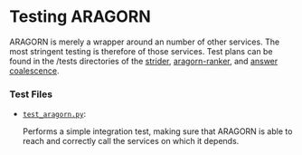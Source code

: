 # Testing ARAGORN

ARAGORN is merely a wrapper around an number of other services.  The most stringent testing is therefore of those services. 
Test plans can be found in the /tests directories of the [strider](https://github.com/ranking-agent/strider), 
[aragorn-ranker](https://github.com/ranking-agent/aragorn-ranker), and [answer coalescence](https://github.com/ranking-agent/AnswerCoalesce).

### Test Files

* [`test_aragorn.py`](test_aragorn.py):

  Performs a simple integration test, making sure that ARAGORN is able to reach and correctly call the services on which it depends.



